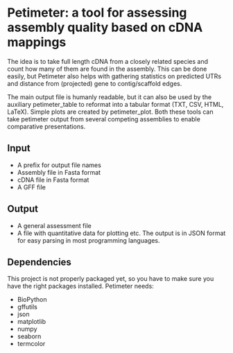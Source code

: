 # Petimeter: a tool for assessing assembly quality based on cDNA mappings

The idea is to take full length cDNA from a closely related species
and count how many of them are found in the assembly. This can be done
easily, but Petimeter also helps with gathering statistics on
predicted UTRs and distance from (projected) gene to contig/scaffold
edges.

The main output file is humanly readable, but it can also be used by
the auxiliary petimeter_table to reformat into a tabular format (TXT, CSV, HTML,
LaTeX). Simple plots are created by petimeter_plot. Both these
tools can take petimeter output from several competing assemblies to
enable comparative presentations.

## Input
- A prefix for output file names
- Assembly file in Fasta format
- cDNA file in Fasta format
- A GFF file 

## Output
- A general assessment file 
- A file with quantitative data for plotting etc.
The output is in JSON format for easy parsing in most programming
languages. 


## Dependencies
This project is not properly packaged yet, so you have to make sure
you have the right packages installed. Petimeter needs:
- BioPython
- gffutils
- json
- matplotlib
- numpy
- seaborn
- termcolor
